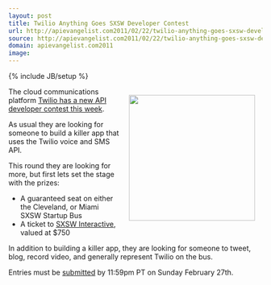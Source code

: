 ```yaml
---
layout: post
title: Twilio Anything Goes SXSW Developer Contest
url: http://apievangelist.com2011/02/22/twilio-anything-goes-sxsw-developer-contest/
source: http://apievangelist.com2011/02/22/twilio-anything-goes-sxsw-developer-contest/
domain: apievangelist.com2011
image: 
---
```

{% include JB/setup %}
<a href="http://www.twilio.com"><img style="padding: 15px;" src="http://kinlane-productions.s3.amazonaws.com/Twilio.PNG" alt="" width="250" align="right" /></a>The cloud communications platform <a href="http://blog.twilio.com/2011/02/anything-goes-developers-on-a-bus.html" target="_blank">Twilio has a new API developer contest this week</a>.<p></p>
As usual they are looking for someone to build a killer app that uses the Twilio voice and SMS API.<p></p>
This round they are looking for more, but first lets set the stage with the prizes:
<ul class="mainlist">
	<li>A guaranteed seat on either the Cleveland, or Miami SXSW Startup Bus</li>
	<li>A ticket to <a href="http://sxsw.com/interactive" target="_blank">SXSW Interactive</a>, valued at $750</li>
</ul>
In addition to building a killer app, they are looking for someone to tweet, blog, record video, and generally represent Twilio on the bus.<p></p>
Entries must be <a href="http://contests.twilio.com/submit-your-twilio-project.html" target="_blank">submitted</a> by 11:59pm PT on Sunday February 27th.
